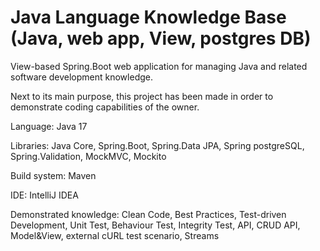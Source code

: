 # Java Language Knowledge Base (Java, web app, View, postgres DB)
<p>View-based Spring.Boot web application for managing Java and related software development knowledge.</p>
<p>Next to its main purpose, this project has been made in order to demonstrate coding capabilities of the owner.</p>
<p>Language: Java 17</p>
<p>Libraries: Java Core, Spring.Boot, Spring.Data JPA, Spring postgreSQL, Spring.Validation, MockMVC, Mockito</p>
<p>Build system: Maven</p>
<p>IDE: IntelliJ IDEA</p>
<p>Demonstrated knowledge: Clean Code, Best Practices, Test-driven Development, Unit Test, Behaviour Test, Integrity Test, API, CRUD API, Model&View, external cURL test scenario, Streams</p>
